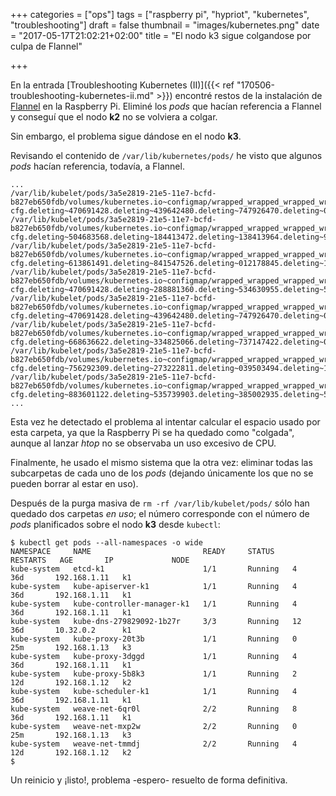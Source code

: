+++
categories = ["ops"]
tags = ["raspberry pi", "hypriot", "kubernetes", "troubleshooting"]
draft = false
thumbnail = "images/kubernetes.png"
date = "2017-05-17T21:02:21+02:00"
title = "El nodo k3 sigue colgandose por culpa de Flannel"

+++

En la entrada [Troubleshooting Kubernetes (II)]({{< ref "170506-troubleshooting-kubernetes-ii.md" >}}) encontré restos de la instalación de [Flannel](https://github.com/coreos/flannel) en la Raspberry Pi. Eliminé los _pods_ que hacían referencia a Flannel y conseguí que el nodo **k2** no se volviera a colgar.

Sin embargo, el problema sigue dándose en el nodo **k3**.

Revisando el contenido de `/var/lib/kubernetes/pods/` he visto que algunos _pods_ hacían referencia, todavía, a Flannel.

<!--more-->

```shell
...
/var/lib/kubelet/pods/3a5e2819-21e5-11e7-bcfd-b827eb650fdb/volumes/kubernetes.io~configmap/wrapped_wrapped_wrapped_wrapped_wrapped_wrapped_wrapped_wrapped_wrapped_flannel-cfg.deleting~470691428.deleting~439642480.deleting~747926470.deleting~067946013.deleting~791070092.deleting~964331938.deleting~717873461.deleting~755129373.deleting~499171027
/var/lib/kubelet/pods/3a5e2819-21e5-11e7-bcfd-b827eb650fdb/volumes/kubernetes.io~configmap/wrapped_wrapped_wrapped_wrapped_wrapped_wrapped_wrapped_wrapped_wrapped_flannel-cfg.deleting~504683568.deleting~184413472.deleting~138413964.deleting~985160408.deleting~943143520.deleting~459558341.deleting~578589077.deleting~501462031.deleting~769373718
/var/lib/kubelet/pods/3a5e2819-21e5-11e7-bcfd-b827eb650fdb/volumes/kubernetes.io~configmap/wrapped_wrapped_wrapped_wrapped_wrapped_wrapped_wrapped_wrapped_wrapped_flannel-cfg.deleting~613861491.deleting~841547526.deleting~012178845.deleting~177797190.deleting~192052322.deleting~958792988.deleting~338401309.deleting~623810479.deleting~369130424
/var/lib/kubelet/pods/3a5e2819-21e5-11e7-bcfd-b827eb650fdb/volumes/kubernetes.io~configmap/wrapped_wrapped_wrapped_wrapped_wrapped_wrapped_wrapped_wrapped_wrapped_flannel-cfg.deleting~470691428.deleting~288881360.deleting~534630955.deleting~520377076.deleting~598159984.deleting~426698803.deleting~142931759.deleting~872800923.deleting~808586860
/var/lib/kubelet/pods/3a5e2819-21e5-11e7-bcfd-b827eb650fdb/volumes/kubernetes.io~configmap/wrapped_wrapped_wrapped_wrapped_wrapped_wrapped_wrapped_wrapped_wrapped_flannel-cfg.deleting~470691428.deleting~439642480.deleting~747926470.deleting~067946013.deleting~791070092.deleting~622848191.deleting~646325460.deleting~868409130.deleting~824166496
/var/lib/kubelet/pods/3a5e2819-21e5-11e7-bcfd-b827eb650fdb/volumes/kubernetes.io~configmap/wrapped_wrapped_wrapped_wrapped_wrapped_wrapped_wrapped_wrapped_wrapped_flannel-cfg.deleting~668636622.deleting~334825066.deleting~737147422.deleting~055159245.deleting~572255670.deleting~485248219.deleting~690855316.deleting~753094008.deleting~457647557
/var/lib/kubelet/pods/3a5e2819-21e5-11e7-bcfd-b827eb650fdb/volumes/kubernetes.io~configmap/wrapped_wrapped_wrapped_wrapped_wrapped_wrapped_wrapped_wrapped_wrapped_flannel-cfg.deleting~756292309.deleting~273222811.deleting~039503494.deleting~182629307.deleting~984614903.deleting~081831640.deleting~628560452.deleting~303652395.deleting~450650534
/var/lib/kubelet/pods/3a5e2819-21e5-11e7-bcfd-b827eb650fdb/volumes/kubernetes.io~configmap/wrapped_wrapped_wrapped_wrapped_wrapped_wrapped_wrapped_wrapped_wrapped_flannel-cfg.deleting~883601122.deleting~535739903.deleting~385002935.deleting~558075878.deleting~174007749.deleting~757820208.deleting~194356513.deleting~813327027.deleting~485662152
...
```

Esta vez he detectado el problema al intentar calcular el espacio usado por esta carpeta, ya que la Raspberry Pi se ha quedado como "colgada", aunque al lanzar _htop_ no se observaba un uso excesivo de CPU.

Finalmente, he usado el mismo sistema que la otra vez: eliminar todas las subcarpetas de cada uno de los _pods_ (dejando únicamente los que no se pueden borrar al estar en uso).

Después de la purga masiva de `rm -rf /var/lib/kubelet/pods/` sólo han quedado dos carpetas _en uso_; el número corresponde con el número de _pods_ planificados sobre el nodo **k3** desde `kubectl`:

```shell
$ kubectl get pods --all-namespaces -o wide
NAMESPACE     NAME                         READY     STATUS    RESTARTS   AGE       IP             NODE
kube-system   etcd-k1                      1/1       Running   4          36d       192.168.1.11   k1
kube-system   kube-apiserver-k1            1/1       Running   4          36d       192.168.1.11   k1
kube-system   kube-controller-manager-k1   1/1       Running   4          36d       192.168.1.11   k1
kube-system   kube-dns-279829092-1b27r     3/3       Running   12         36d       10.32.0.2      k1
kube-system   kube-proxy-20t3b             1/1       Running   0          25m       192.168.1.13   k3
kube-system   kube-proxy-3dggd             1/1       Running   4          36d       192.168.1.11   k1
kube-system   kube-proxy-5b8k3             1/1       Running   2          12d       192.168.1.12   k2
kube-system   kube-scheduler-k1            1/1       Running   4          36d       192.168.1.11   k1
kube-system   weave-net-6qr0l              2/2       Running   8          36d       192.168.1.11   k1
kube-system   weave-net-mxp2w              2/2       Running   0          25m       192.168.1.13   k3
kube-system   weave-net-tmmdj              2/2       Running   4          12d       192.168.1.12   k2
$
```

Un reinicio y ¡listo!, problema -espero- resuelto de forma definitiva.
